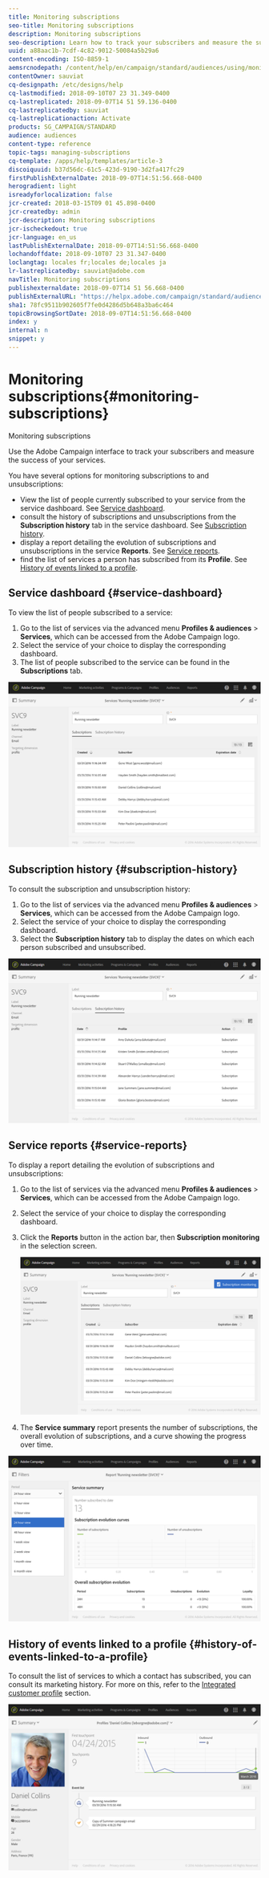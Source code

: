 ```yaml
---
title: Monitoring subscriptions
seo-title: Monitoring subscriptions
description: Monitoring subscriptions
seo-description: Learn how to track your subscribers and measure the success of your services using dashboards and reports.
uuid: a88aac1b-7cdf-4c82-9012-50084a5b29a6
content-encoding: ISO-8859-1
aemsrcnodepath: /content/help/en/campaign/standard/audiences/using/monitoring-subscriptions
contentOwner: sauviat
cq-designpath: /etc/designs/help
cq-lastmodified: 2018-09-10T07 23 31.349-0400
cq-lastreplicated: 2018-09-07T14 51 59.136-0400
cq-lastreplicatedby: sauviat
cq-lastreplicationaction: Activate
products: SG_CAMPAIGN/STANDARD
audience: audiences
content-type: reference
topic-tags: managing-subscriptions
cq-template: /apps/help/templates/article-3
discoiquuid: b37d56dc-61c5-423d-9190-3d2fa417fc29
firstPublishExternalDate: 2018-09-07T14:51:56.668-0400
herogradient: light
isreadyforlocalization: false
jcr-created: 2018-03-15T09 01 45.898-0400
jcr-createdby: admin
jcr-description: Monitoring subscriptions
jcr-ischeckedout: true
jcr-language: en_us
lastPublishExternalDate: 2018-09-07T14:51:56.668-0400
lochandoffdate: 2018-09-10T07 23 31.347-0400
loclangtag: locales fr;locales de;locales ja
lr-lastreplicatedby: sauviat@adobe.com
navTitle: Monitoring subscriptions
publishexternaldate: 2018-09-07T14 51 56.668-0400
publishExternalURL: "https://helpx.adobe.com/campaign/standard/audiences/using/monitoring-subscriptions.html"
sha1: 78fc9511b902605f7fe0d4286d5b648a3ba6c464
topicBrowsingSortDate: 2018-09-07T14:51:56.668-0400
index: y
internal: n
snippet: y
---
```


# Monitoring subscriptions{#monitoring-subscriptions}

Monitoring subscriptions

Use the Adobe Campaign interface to track your subscribers and measure the success of your services.

You have several options for monitoring subscriptions to and unsubscriptions:

* View the list of people currently subscribed to your service from the service dashboard. See [Service dashboard](../../audiences/using/monitoring-subscriptions.md#service-dashboard).
* consult the history of subscriptions and unsubscriptions from the **Subscription history** tab in the service dashboard. See [Subscription history](../../audiences/using/monitoring-subscriptions.md#subscription-history).
* display a report detailing the evolution of subscriptions and unsubscriptions in the service **Reports**. See [Service reports](../../audiences/using/monitoring-subscriptions.md#service-reports).
* find the list of services a person has subscribed from its **Profile**. See [History of events linked to a profile](../../audiences/using/monitoring-subscriptions.md#history-of-events-linked-to-a-profile).

## Service dashboard {#service-dashboard}

To view the list of people subscribed to a service:

1. Go to the list of services via the advanced menu **Profiles & audiences** > **Services**, which can be accessed from the Adobe Campaign logo.
1. Select the service of your choice to display the corresponding dashboard.
1. The list of people subscribed to the service can be found in the **Subscriptions** tab.

![](assets/lp_monitoring_subscriptions_1.png)

## Subscription history {#subscription-history}

To consult the subscription and unsubscription history:

1. Go to the list of services via the advanced menu **Profiles & audiences** > **Services**, which can be accessed from the Adobe Campaign logo.
1. Select the service of your choice to display the corresponding dashboard.
1. Select the **Subscription history** tab to display the dates on which each person subscribed and unsubscribed.

![](assets/lp_monitoring_subscriptions_2.png)

## Service reports {#service-reports}

To display a report detailing the evolution of subscriptions and unsubscriptions:

1. Go to the list of services via the advanced menu **Profiles & audiences** > **Services**, which can be accessed from the Adobe Campaign logo.
1. Select the service of your choice to display the corresponding dashboard.
1. Click the **Reports** button in the action bar, then **Subscription monitoring** in the selection screen.

   ![](assets/lp_monitoring_subscriptions_3.png)

1. The **Service summary** report presents the number of subscriptions, the overall evolution of subscriptions, and a curve showing the progress over time.

![](assets/lp_monitoring_subscriptions_4.png)

## History of events linked to a profile {#history-of-events-linked-to-a-profile}

To consult the list of services to which a contact has subscribed, you can consult its marketing history. For more on this, refer to the [Integrated customer profile](../../audiences/using/integrated-customer-profile.md) section.

![](assets/lp_monitoring_subscriptions_5.png)

